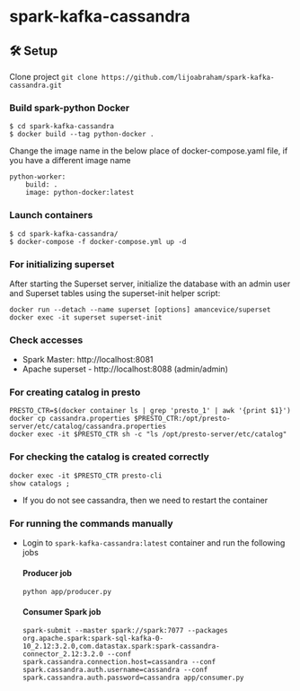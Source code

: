 # spark-kafka-cassandra

## 🛠 Setup

Clone project
```git clone https://github.com/lijoabraham/spark-kafka-cassandra.git```

### Build spark-python Docker
```
$ cd spark-kafka-cassandra
$ docker build --tag python-docker .
```
Change the image name in the below place of docker-compose.yaml file, if you have a different image name
```
python-worker:
    build: .
    image: python-docker:latest
```

### Launch containers
```
$ cd spark-kafka-cassandra/
$ docker-compose -f docker-compose.yml up -d
```

### For initializing superset
After starting the Superset server, initialize the database with an admin user and Superset tables using the superset-init helper script:
```
docker run --detach --name superset [options] amancevice/superset
docker exec -it superset superset-init
```


### Check accesses
- Spark Master: http://localhost:8081
- Apache superset - http://localhost:8088 (admin/admin)

### For creating catalog in presto
```
PRESTO_CTR=$(docker container ls | grep 'presto_1' | awk '{print $1}')
docker cp cassandra.properties $PRESTO_CTR:/opt/presto-server/etc/catalog/cassandra.properties
docker exec -it $PRESTO_CTR sh -c "ls /opt/presto-server/etc/catalog"
```

### For checking the catalog is created correctly
```
docker exec -it $PRESTO_CTR presto-cli
show catalogs ;
```
- If you do not see cassandra, then we need to restart the container

### For running the commands manually
- Login to ```spark-kafka-cassandra:latest``` container and run the following jobs
  #### Producer job 
  ```
  python app/producer.py
  ```
  #### Consumer Spark job 
  ```
  spark-submit --master spark://spark:7077 --packages org.apache.spark:spark-sql-kafka-0-10_2.12:3.2.0,com.datastax.spark:spark-cassandra-connector_2.12:3.2.0 --conf spark.cassandra.connection.host=cassandra --conf spark.cassandra.auth.username=cassandra --conf spark.cassandra.auth.password=cassandra app/consumer.py
  ```
 
